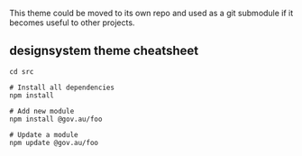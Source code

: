 
This theme could be moved to its own repo and used as a git submodule
if it becomes useful to other projects.

## designsystem theme cheatsheet

```
cd src

# Install all dependencies
npm install

# Add new module
npm install @gov.au/foo

# Update a module
npm update @gov.au/foo
```

